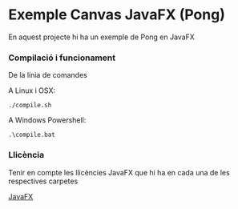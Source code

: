 # Exemple Canvas JavaFX (Pong) #

En aquest projecte hi ha un exemple de Pong en JavaFX

### Compilació i funcionament ###

De la línia de comandes

A Linux i OSX:

```
./compile.sh
```

A Windows Powershell:

```
.\compile.bat
```

### Llicència ###

Tenir en compte les llicències JavaFX que hi ha en cada una de les respectives carpetes

[JavaFX](https://openjdk.org/projects/openjfx/)

